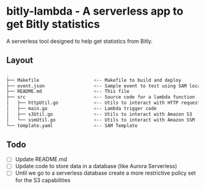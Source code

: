 # bitly-lambda - A serverless app to get Bitly statistics

A serverless tool designed to help get statistics from Bitly.

## Layout
```bash
.
├── Makefile                    <-- Makefile to build and deploy
├── event.json                  <-- Sample event to test using SAM local
├── README.md                   <-- This file
├── src                         <-- Source code for a lambda function
│   ├── httpUtil.go             <-- Utils to interact with HTTP requests
│   ├── main.go                 <-- Lambda trigger code
│   ├── s3Util.go               <-- Utils to interact with Amazon S3
│   └── ssmUtil.go              <-- Utils to interact with Amazon SSM
└── template.yaml               <-- SAM Template
```

## Todo
- [ ] Update README.md
- [ ] Update code to store data in a database (like Aurora Serverless)
- [ ] Until we go to a serverless database create a more restrictive policy set for the S3 capabilities
